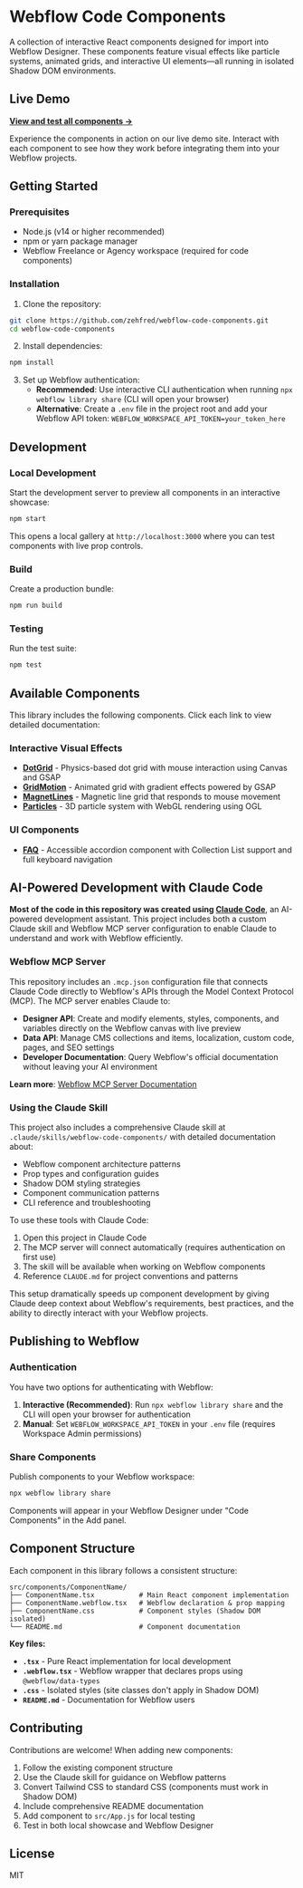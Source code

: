 # Webflow Code Components

A collection of interactive React components designed for import into Webflow Designer. These components feature visual effects like particle systems, animated grids, and interactive UI elements—all running in isolated Shadow DOM environments.

## Live Demo

**[View and test all components →](https://webflow-code-components.webflow.io/)**

Experience the components in action on our live demo site. Interact with each component to see how they work before integrating them into your Webflow projects.

## Getting Started

### Prerequisites

- Node.js (v14 or higher recommended)
- npm or yarn package manager
- Webflow Freelance or Agency workspace (required for code components)

### Installation

1. Clone the repository:
```bash
git clone https://github.com/zehfred/webflow-code-components.git
cd webflow-code-components
```

2. Install dependencies:
```bash
npm install
```

3. Set up Webflow authentication:
   - **Recommended**: Use interactive CLI authentication when running `npx webflow library share` (CLI will open your browser)
   - **Alternative**: Create a `.env` file in the project root and add your Webflow API token: `WEBFLOW_WORKSPACE_API_TOKEN=your_token_here`

## Development

### Local Development

Start the development server to preview all components in an interactive showcase:

```bash
npm start
```

This opens a local gallery at `http://localhost:3000` where you can test components with live prop controls.

### Build

Create a production bundle:

```bash
npm run build
```

### Testing

Run the test suite:

```bash
npm test
```

## Available Components

This library includes the following components. Click each link to view detailed documentation:

### Interactive Visual Effects

- **[DotGrid](src/components/DotGrid/README.md)** - Physics-based dot grid with mouse interaction using Canvas and GSAP
- **[GridMotion](src/components/GridMotion/README.md)** - Animated grid with gradient effects powered by GSAP
- **[MagnetLines](src/components/MagnetLines/README.md)** - Magnetic line grid that responds to mouse movement
- **[Particles](src/components/Particles/README.md)** - 3D particle system with WebGL rendering using OGL

### UI Components

- **[FAQ](src/components/FAQ/README.md)** - Accessible accordion component with Collection List support and full keyboard navigation

## AI-Powered Development with Claude Code

**Most of the code in this repository was created using [Claude Code](https://claude.ai/code)**, an AI-powered development assistant. This project includes both a custom Claude skill and Webflow MCP server configuration to enable Claude to understand and work with Webflow efficiently.

### Webflow MCP Server

This repository includes an `.mcp.json` configuration file that connects Claude Code directly to Webflow's APIs through the Model Context Protocol (MCP). The MCP server enables Claude to:

- **Designer API**: Create and modify elements, styles, components, and variables directly on the Webflow canvas with live preview
- **Data API**: Manage CMS collections and items, localization, custom code, pages, and SEO settings
- **Developer Documentation**: Query Webflow's official documentation without leaving your AI environment

**Learn more**: [Webflow MCP Server Documentation](https://developers.webflow.com/data/docs/ai-tools)

### Using the Claude Skill

This project also includes a comprehensive Claude skill at `.claude/skills/webflow-code-components/` with detailed documentation about:
- Webflow component architecture patterns
- Prop types and configuration guides
- Shadow DOM styling strategies
- Component communication patterns
- CLI reference and troubleshooting

To use these tools with Claude Code:
1. Open this project in Claude Code
2. The MCP server will connect automatically (requires authentication on first use)
3. The skill will be available when working on Webflow components
4. Reference `CLAUDE.md` for project conventions and patterns

This setup dramatically speeds up component development by giving Claude deep context about Webflow's requirements, best practices, and the ability to directly interact with your Webflow projects.

## Publishing to Webflow

### Authentication

You have two options for authenticating with Webflow:

1. **Interactive (Recommended)**: Run `npx webflow library share` and the CLI will open your browser for authentication
2. **Manual**: Set `WEBFLOW_WORKSPACE_API_TOKEN` in your `.env` file (requires Workspace Admin permissions)

### Share Components

Publish components to your Webflow workspace:

```bash
npx webflow library share
```

Components will appear in your Webflow Designer under "Code Components" in the Add panel.

## Component Structure

Each component in this library follows a consistent structure:

```
src/components/ComponentName/
├── ComponentName.tsx           # Main React component implementation
├── ComponentName.webflow.tsx   # Webflow declaration & prop mapping
├── ComponentName.css           # Component styles (Shadow DOM isolated)
└── README.md                   # Component documentation
```

**Key files:**
- **`.tsx`** - Pure React implementation for local development
- **`.webflow.tsx`** - Webflow wrapper that declares props using `@webflow/data-types`
- **`.css`** - Isolated styles (site classes don't apply in Shadow DOM)
- **`README.md`** - Documentation for Webflow users

## Contributing

Contributions are welcome! When adding new components:

1. Follow the existing component structure
2. Use the Claude skill for guidance on Webflow patterns
3. Convert Tailwind CSS to standard CSS (components must work in Shadow DOM)
4. Include comprehensive README documentation
5. Add component to `src/App.js` for local testing
6. Test in both local showcase and Webflow Designer

## License

MIT
